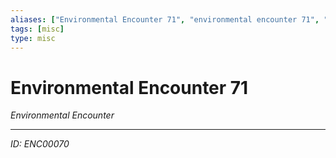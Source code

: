 ```yaml
---
aliases: ["Environmental Encounter 71", "environmental encounter 71", "71 Encounter Environmental"]
tags: [misc]
type: misc
---
```


# Environmental Encounter 71

*Environmental Encounter*

---
*ID: ENC00070*